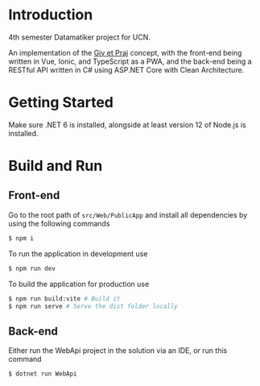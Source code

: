 # Introduction 
4th semester Datamatiker project for UCN.

An implementation of the [Giv et Praj](https://www.givetpraj.dk/) concept, with the front-end being written in Vue, Ionic, and TypeScript as a PWA, and the back-end being a RESTful API written in C# using ASP.NET Core with Clean Architecture.

# Getting Started
Make sure .NET 6 is installed, alongside at least version 12 of Node.js is installed.

# Build and Run
## Front-end
Go to the root path of `src/Web/PublicApp` and install all dependencies by using the following commands
```bash
$ npm i
```
To run the application in development use
```bash
$ npm run dev
```
To build the application for production use
```bash
$ npm run build:vite # Build it
$ npm run serve # Serve the dist folder locally
```

## Back-end
Either run the WebApi project in  the solution via an IDE, or run this command
```bash
$ dotnet run WebApi
```
